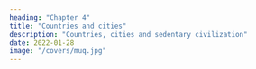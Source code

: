```yaml
---
heading: "Chapter 4"
title: "Countries and cities"
description: "Countries, cities and sedentary civilization"
date: 2022-01-28
image: "/covers/muq.jpg"
---
```

